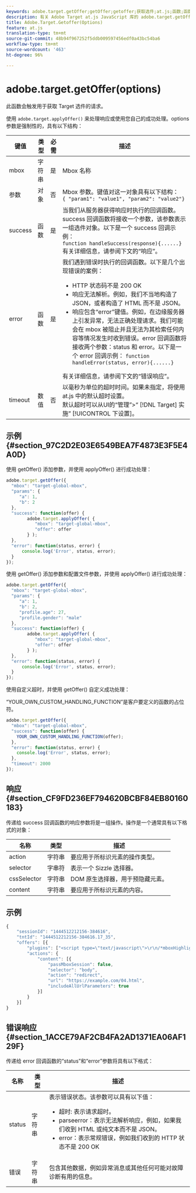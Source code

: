 ```yaml
---
keywords: adobe.target.getOffer;getOffer;getoffer;获取选件;at.js;函数;函数
description: 有关 Adobe Target at.js JavaScript 库的 adobe.target.getOffer(options) 函数的信息。
title: Adobe.Target.Getoffer(Options)
feature: at.js
translation-type: tm+mt
source-git-commit: 48b94f967252f5ddb009597456edf0a43bc54ba6
workflow-type: tm+mt
source-wordcount: '463'
ht-degree: 96%

---
```



# adobe.target.getOffer(options)

此函数会触发用于获取 Target 选件的请求。

使用 `adobe.target.applyOffer()` 来处理响应或使用您自己的成功处理。options 参数是强制性的，具有以下结构：

| 键值 | 类型 | 必需 | 描述 |
|--- |--- |--- |--- |
| mbox | 字符串 | 是 | Mbox 名称 |
| 参数 | 对象 | 否 | Mbox 参数。键值对这一对象具有以下结构：<br>`{ "param1": "value1", "param2": "value2"}` |
| success | 函数 | 是 | 当我们从服务器获得响应时执行的回调函数。success 回调函数将接收一个参数，该参数表示一组选件对象。以下是一个 success 回调示例：<br>`function handleSuccess(response){......}`<br>有关详细信息，请参阅下文的“响应”。 |
| error | 函数 | 是 | 我们遇到错误时执行的回调函数。以下是几个出现错误的案例：<ul><li>HTTP 状态码不是 200 OK</li><li>响应无法解析。例如，我们不当地构造了 JSON，或者构造了 HTML 而不是 JSON。</li><li>响应包含“error”键值。例如，在边缘服务器上引发异常，无法正确处理请求。我们可能会在 mbox 被阻止并且无法为其检索任何内容等情况发生时收到错误。error 回调函数将接收两个参数：status 和 error。以下是一个 error 回调示例： `function handleError(status, error){......}`</li></ul>有关详细信息，请参阅下文的“错误响应”。 |
| timeout | 数值 | 否 | 以毫秒为单位的超时时间。如果未指定，将使用 at.js 中的默认超时设置。<br>默认超时可以从UI的“管理”>“ [!DNL Target] 实施” [!UICONTROL 下设置]。 |

## 示例 {#section_97C2D2E03E6549BEA7F4873E3F5E4A0D}

使用 getOffer() 添加参数，并使用 applyOffer() 进行成功处理：

```javascript
adobe.target.getOffer({   
  "mbox": "target-global-mbox", 
  "params": { 
     "a": 1, 
     "b": 2 
  }, 
  "success": function(offer) {           
        adobe.target.applyOffer( {  
           "mbox": "target-global-mbox", 
           "offer": offer  
        } ); 
  },   
  "error": function(status, error) {           
      console.log('Error', status, error); 
  } 
});
```

使用 getOffer() 添加参数和配置文件参数，并使用 applyOffer() 进行成功处理：

```javascript
adobe.target.getOffer({   
  "mbox": "target-global-mbox", 
  "params": { 
     "a": 1, 
     "b": 2, 
     "profile.age": 27, 
     "profile.gender": "male" 
  }, 
  "success": function(offer) {           
        adobe.target.applyOffer( {  
           "mbox": "target-global-mbox", 
           "offer": offer  
        } ); 
  },   
  "error": function(status, error) {           
      console.log('Error', status, error); 
  } 
});
```

使用自定义超时，并使用 getOffer() 自定义成功处理：

“YOUR_OWN_CUSTOM_HANDLING_FUNCTION”是客户要定义的函数的占位符。

```javascript
adobe.target.getOffer({     
  "mbox": "target-global-mbox",   
  "success": function(offer) { 
    YOUR_OWN_CUSTOM_HANDLING_FUNCTION(offer);   
  }, 
  "error": function(status, error) {                 
    console.log('Error', status, error);   
  },   
  "timeout": 2000 
});
```

## 响应  {#section_CF9FD236EF794620BCBF84EB80160183}

传递给 success 回调函数的响应参数将是一组操作。操作是一个通常具有以下格式的对象：

| 名称 | 类型 | 描述 |
|--- |--- |--- |
| action | 字符串 | 要应用于所标识元素的操作类型。 |
| selector | 字串符 | 表示一个 Sizzle 选择器。 |
| cssSelector | 字符串 | DOM 原生选择器，用于预隐藏元素。 |
| content | 字符串 | 要应用于所标识元素的内容。 |

## 示例

```javascript
{ 
    "sessionId": "1444512212156-384616", 
    "tntId": "1444512212156-384616.17_35", 
    "offers": [{ 
        "plugins": ["<script type=\"text/javascript\">\r\n/*mboxHighlight+ (1of2) v1 ==> Response Plugin*/\r\nwindow.ttMETA=(typeof(window.ttMETA)!='undefined')?window.ttMETA:[];window.ttMETA.push({'mbox':'target-global-mbox','campaign':'at: redirect ootb','experience':'Experience B','offer':'/at_redirect_ootb/experiences/1/pages/0/1442082890250'});window.ttMBX=function(x){var mbxList=[];for(i=0;i<ttMETA.length;i++){if(ttMETA[i].mbox==x.getName()){mbxList.push(ttMETA[i])}}return mbxList[x.getId()]}\r\n</script>"], 
        "actions": { 
            "content": [{ 
                "passMboxSession": false, 
                "selector": "body", 
                "action": "redirect", 
                "url": "https://example.com/04.html", 
                "includeAllUrlParameters": true 
            }] 
        } 
    }] 
}
```

## 错误响应 {#section_1ACCE79AF2CB4FA2AD1371EA06AF129F}

传递给 error 回调函数的“status”和“error”参数将具有以下格式：

| 名称 | 类型 | 描述 |
|--- |--- |--- |
| status | 字符串 | 表示错误状态。该参数可以具有以下值：<ul><li>超时: 表示请求超时。</li><li>parseerror：表示无法解析响应，例如，如果我们收到 HTML 或纯文本而不是 JSON。</li><li>error：表示常规错误，例如我们收到的 HTTP 状态不是 200 OK</li></ul> |
| 错误 | 字符串 | 包含其他数据，例如异常消息或其他任何可能对故障诊断有用的信息。 |